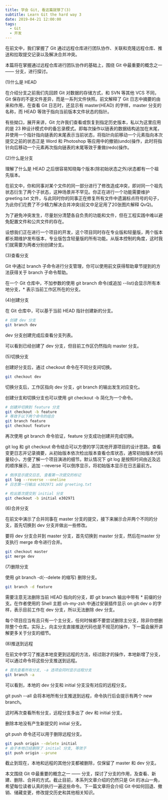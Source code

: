 ```yaml
---
title: 学会 Git, 看这篇就够了(3)
subtitle: Learn Git the hard way 3
date: 2019-04-21 12:00:00
tags:
  - Git
  - 开发
---
```


在前文中，我们掌握了 Git 通过远程仓库进行团队协作、关联和克隆远程仓库、推送和拉取提交记录以及解决合并冲突。

本篇将在掌握通过远程仓库进行团队协作的基础上，围绕 Git 中最重要的概念之一 —— 分支，进行探讨。

(1)什么是 HEAD

在介绍分支之前我们先回顾 Git 对数据的存储方式，和 SVN 等其他 VCS 不同，Git 保存的不是文件差异，而是一系列文件快照。前文解释了 Git 日志中摘要的由来和作用，在查看 Git 日志时，还显示有 master(HEAD) 的字样，master 分支的名称，而 HEAD 等效于指向当前版本文件状态的指针。

有些拗口，展开来讲，Git 允许我们查看或恢复到指定历史版本，私以为这里应用的是 23 种设计模式中的备忘录模式。即每次操作以链表的数据结构追加在末尾，并使用一个指针指向链表的末尾表示当前状态，将指针向前移动一个元素指向本次提交之前的状态正是 Word 和 Photoshop 等应用中的撤销(undo)操作，此时将指针向后移动一个元素再次指向链表的末尾等效于重做(redo)操作。

(2)什么是分支

理解了什么是 HEAD 之后很容易知晓每个版本(除初始状态之外)状态都有一个祖先版本。

在前文中，你和同事对某个文件的同一部分进行了修改造成冲突，即对同一个祖先状态衍生了两个子状态，这种场景并不罕见。你正在进行一个功能需要维护 greeting.txt 文件，与此同时你的同事正在修复所有文件中遗漏标点符号的句子，为此你们花费了不少精力解决合并冲突(前文中足足用了20张图片解释 QvQ)。

为了避免冲突发生，尽量划分清楚各自负责的功能和文件，但在工程实践中难以避免配置文件和公共文件的存在。

设想我们正在进行一个项目的开发，这个项目同时存在专业版和轻量版，两个版本都长期维护发布版本，专业版包含轻量版的所有功能。从版本控制的角度，这时我们就需要为两者分别创建分支。

(3)查看分支

Git 中通过 branch 子命令进行分支管理，你可以使用前文获得帮助章节提到的方法获得关于 branch 子命令帮助。

在一个 Git 仓库中，不加参数的使用 git branch 命令(或追加 --list)会显示所有本地分支，* 表示当前工作区所在的分支。



(4)创建分支

在 Git 仓库中，可以基于当前 HEAD 指针创建新的分支。

```bash
# 创建 dev 分支
git branch dev
```

dev 分支创建完成后查看分支列表。



可以看到已经创建了 dev 分支，但目前工作区仍然指向 master 分支。



(5)切换分支

创建好分支后，通过 checkout 命令在不同分支间切换。

```bash
git checkout dev
```

切换分支后，工作区指向 dev 分支，git branch 的输出发生对应变化。



创建分支和切换分支也可以使用 git checkout -b 简化为一个命令。

```bash
# 创建并切换到 feature 分支
git checkout -b feature
# 等效于以下两个命令的组合
git branch feature
git checkout feature
```

再次使用 git branch 命令验证，feature 分支成功创建并完成切换。



git log 和 git checkout 命令结合可以方便的学习其他开源项目的设计思路，查看变更日志并记录摘要，从初始版本依次检出版本查看仓库状态，通常初始版本代码量较小，方便了解一个项目演进的细节。默认情况下 git log 是按照时间由近及远的顺序展示，追加 --reverse 可以倒序显示，将初始版本显示在日志最前方。

```bash
# 倒序显示提交日志, 查看第一次提交的标记
git log --reverse --oneline
# 日志第一行输出 e302971 add greeting.txt
```

```bash
# 检出首次提交到 initial 分支
git checkout -b initial e302971
```

(6)合并分支

在前文中演示了合并同事在 master 分支的提交，接下来展示合并两个不同的分支，首先切换到 dev 分支并做出一些修改。



要将 dev 分支合并到 master 分支，首先切换到 master 分支，然后在master 分支执行 merge 命令进行合并。

```bash
git checkout master
git merge dev
```

(7)删除分支

使用 git branch -d(--delete 的缩写) 删除分支。

```bash
git branch -d feature
```

需要注意无法删除当前 HEAD 指向的分支，即 git branch 输出中带有 * 前缀的分支。在作者使用的 Shell 主题 oh-my-zsh 中通过安装插件显示 on git:dev o 的字样，表示目前工作在 dev 分支，所以无法删除 dev 分支。



每个项目应当有且只有一个主分支，任何时候都不要尝试删除主分支，除非你想删除整个仓库。实际上，向主分支直接推送代码也是不规范的操作，下一篇会展开讲解更多关于分支的细节。



(8)推送到远程

在前文中学习了推送本地变更到远程的方法，经过刚才的操作，本地新增了分支，可以通过命令将这些分支推送到远程。

```bash
# 首先查看所有分支, -a 选项会同时显示远程分支
git branch -a
```


可以看到，本地的 dev 分支和 initial 分支没有对应的远程分支。



git push --all 会将本地所有分支推送到远程，命令执行后会提示有两个 new branch。



这时再次查看所有分支，远程分支多出了 dev 和 initial 分支。



删除本地没有产生新提交的 initial 分支。



git push 命令还可以用于删除远程分支。

```bash
git push origin --delete initial
# 由于本地已经删除了 initial 分支, 等效于
git push origin --prune
```

截止到现在，本地和远程的其他分支都被删除，仅保留了 master 和 dev 分支。



本文围绕 Git 中最重要的概念之一 —— 分支，探讨了分支的作用，及查看、新建、删除、合并的方式。截止目前，本系列文章介绍的仍然只是 Git 的冰山一角，希望每位读者认真的执行一遍这些命令。下一篇文章将会介绍 Git 中如何回退、撤销、储藏变更，修改提交历史和其他相关知识。

